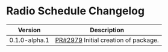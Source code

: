 # Radio Schedule Changelog

| Version | Description |
|---------|-------------|
| 0.1.0-alpha.1 | [PR#2979](https://github.com/BBC-News/psammead/pull/2979) Initial creation of package. |
